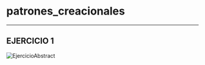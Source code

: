 # patrones_creacionales

-------------
 EJERCICIO 1
--------------
![EjercicioAbstract](https://github.com/maariagarrcia/patrones_creacionales/assets/93185415/6581f6af-d7d8-4e55-b889-74b3ffd1fb95)


